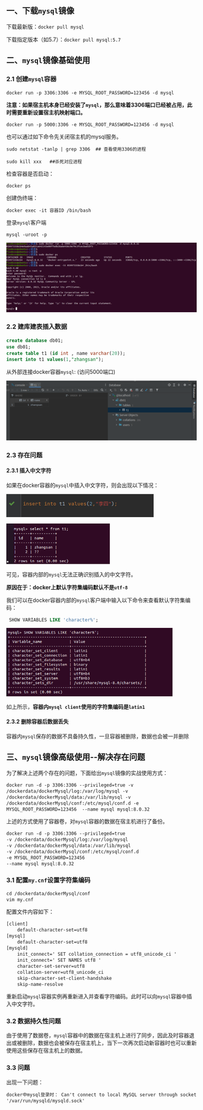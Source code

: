 ## 一、下载`mysql`镜像

下载最新版：`docker pull mysql`

下载指定版本（如5.7）：`docker pull mysql:5.7`

## 二、`mysql`镜像基础使用

### 2.1 创建`mysql`容器

```
docker run -p 3306:3306 -e MYSQL_ROOT_PASSWORD=123456 -d mysql
```

**注意：如果宿主机本身已经安装了`mysql`，那么意味着3306端口已经被占用，此时需要重新设置宿主机映射端口。**

```
docker run -p 5000:3306 -e MYSQL_ROOT_PASSWORD=123456 -d mysql
```

也可以通过如下命令先关闭宿主机的mysql服务。

```shell
sudo netstat -tanlp | grep 3306  ## 查看使用3306的进程

sudo kill xxx   ##杀死对应进程
```

检查容器是否启动：

```
docker ps
```

创建伪终端：

```
docker exec -it 容器ID /bin/bash
```

登录`mysql`客户端

```
mysql -uroot -p
```

<img src="11.docker安装mysql.assets/image-20230201105023135.png" alt="image-20230201105023135" style="zoom:67%;" />

### 2.2 建库建表插入数据

```sql
create database db01;
use db01;
create table t1 (id int , name varchar(20));
insert into t1 values(1,"zhangsan");
```

从外部连接docker容器`mysql`: (访问5000端口)

<img src="11.docker安装mysql.assets/image-20230201105917127.png" alt="image-20230201105917127" style="zoom:67%;" />

### 2.3 存在问题

#### 2.3.1 插入中文字符

如果在docker容器的`mysql`中插入中文字符，则会出现以下情况：

![image-20230201110151429](11.docker安装mysql.assets/image-20230201110151429.png)

<img src="11.docker安装mysql.assets/image-20230201110204644.png" alt="image-20230201110204644" style="zoom:67%;" />

可见，容器内部的`mysql`无法正确识别插入的中文字符。

**原因在于：docker上默认字符集编码默认不是`utf-8`**

我们可以在docker容器内部的`mysql`客户端中输入以下命令来查看默认字符集编码：

```sql
 SHOW VARIABLES LIKE 'character%';
```

<img src="11.docker安装mysql.assets/image-20230201110410005.png" alt="image-20230201110410005" style="zoom: 67%;" />

如上所示，**容器内`mysql client`使用的字符集编码是`latin1`**

#### 2.3.2 删除容器后数据丢失

容器内`mysql`保存的数据不具备持久性，一旦容器被删除，数据也会被一并删除



## 三、`mysql`镜像高级使用--解决存在问题

为了解决上述两个存在的问题，下面给出`mysql`镜像的实战使用方式：

```
docker run -d -p 3306:3306 --privileged=true -v /dockerdata/dockerMysql/log:/var/log/mysql -v /dockerdata/dockerMysql/data:/var/lib/mysql -v /dockerdata/dockerMysql/conf:/etc/mysql/conf.d -e MYSQL_ROOT_PASSWORD=123456  --name mysql mysql:8.0.32
```

上述的方式使用了容器卷，对`mysql`容器的数据在宿主机进行了备份。

```
docker run -d -p 3306:3306 --privileged=true 
-v /dockerdata/dockerMysql/log:/var/log/mysql 
-v /dockerdata/dockerMysql/data:/var/lib/mysql 
-v /dockerdata/dockerMysql/conf:/etc/mysql/conf.d
-e MYSQL_ROOT_PASSWORD=123456  
--name mysql mysql:8.0.32
```

### 3.1 配置`my.cnf`设置字符集编码

```shell
cd /dockerdata/dockerMysql/conf
vim my.cnf
```

配置文件内容如下：

```
[client]
	default-character-set=utf8
[mysql]
	default-character-set=utf8
[mysqld]
	init_connect=' SET collation_connection = utf8_unicode_ci '
	init_connect=' SET NAMES utf8 '
	character-set-server=utf8
	collation-server=utf8_unicode_ci 
	skip-character-set-client-handshake 
	skip-name-resolve
```

重新启动`mysql`容器实例再重新进入并查看字符编码。此时可以向`mysql`容器中插入中文字符。

### 3.2 数据持久性问题

由于使用了数据卷，`mysql`容器中的数据在宿主机上进行了同步，因此及时容器退出或被删除，数据也会被保存在宿主机上，当下一次再次启动新容器时也可以重新使用这些保存在宿主机上的数据。





### 3.3 问题

出现一下问题：

```
docker中mysql登录时： Can't connect to local MySQL server through socket '/var/run/mysqld/mysqld.sock'
```

